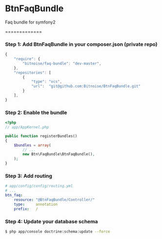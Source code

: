 BtnFaqBundle
============

Faq bundle for symfony2

=============

### Step 1: Add BtnFaqBundle in your composer.json (private repo)

```js
{
    "require": {
        "bitnoise/faq-bundle": "dev-master",
    },
    "repositories": [
        {
            "type": "vcs",
            "url":  "git@github.com:Bitnoise/BtnFaqBundle.git"
        }
    ],
}
```

### Step 2: Enable the bundle

``` php
<?php
// app/AppKernel.php

public function registerBundles()
{
    $bundles = array(
        // ...
        new Btn\FaqBundle\BtnFaqBundle(),
    );
}
```

### Step 3: Add routing

``` yml
# app/config/config/routing.yml
# ...
btn_faq:
    resource: "@BtnFaqBundle/Controller/"
    type:     annotation
    prefix:   /

```

### Step 4: Update your database schema

``` bash
$ php app/console doctrine:schema:update --force
```
